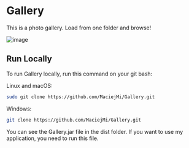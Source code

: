 # Gallery
This is a photo gallery. Load from one folder and browse!

![image](https://github.com/MaciejMi/Gallery/assets/107648916/e78acda7-935c-4f7a-aa4a-f22c19435932)

## Run Locally

To run Gallery locally, run this command on your git bash:

Linux and macOS:
```bash
sudo git clone https://github.com/MaciejMi/Gallery.git
```

Windows:
```bash
git clone https://github.com/MaciejMi/Gallery.git
```

You can see the Gallery.jar file in the dist folder. If you want to use my application, you need to run this file.
